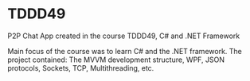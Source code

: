 # TDDD49
P2P Chat App created in the course TDDD49, C# and .NET Framework

Main focus of the course was to learn C# and the .NET framework.
The project contained: The MVVM development structure, WPF, JSON protocols, Sockets, TCP, Multithreading, etc.
